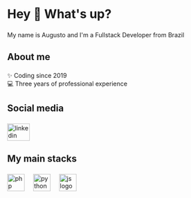 <h1 align="left">Hey 👋 What's up?</h1>

###

<p align="left">My name is Augusto and I'm a Fullstack Developer from Brazil</p>

###

<h2 align="left">About me</h2>

###

<p align="left">✨ Coding since 2019<br>💻 Three years of professional experience</p>

###

<h2 align="left">Social media</h2>

###

<div align="left">
  <a href="https://www.linkedin.com/in/augusto-jos%C3%A9-rizzi-823699209/?locale=en_US" target="_blank">
    <img src="https://raw.githubusercontent.com/maurodesouza/profile-readme-generator/master/src/assets/icons/social/linkedin/default.svg" width="52" height="40" alt="linkedin logo" />
  </a>
</div>

###

<h2 align="left">My main stacks</h2>

###

<div align="left">
  <img src="https://cdn.jsdelivr.net/gh/devicons/devicon/icons/php/php-original.svg" height="40" alt="php logo"  />
  <img width="12" />
  <img src="https://cdn.jsdelivr.net/gh/devicons/devicon@latest/icons/python/python-original.svg" height="40" alt="python logo" />
  <img width="12" />
  <img src="https://cdn.jsdelivr.net/gh/devicons/devicon@latest/icons/javascript/javascript-original.svg" height="40" alt="js logo" />
          
</div>
